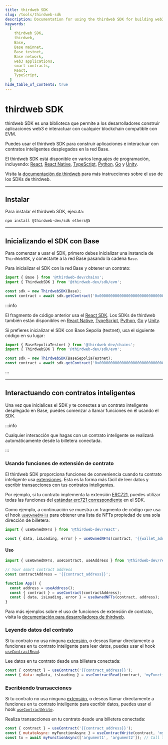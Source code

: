 ```yaml
---
title: thirdweb SDK
slug: /tools/thirdweb-sdk
description: Documentation for using the thirdweb SDK for building web3 applications and interacting with smart contracts on Base. This page covers installation, initialization, and functionalities in various programming languages.
keywords:
  [
    thirdweb SDK,
    thirdweb,
    Base,
    Base mainnet,
    Base testnet,
    Base network,
    web3 applications,
    smart contracts,
    React,
    TypeScript,
  ]
hide_table_of_contents: true
---
```


# thirdweb SDK

thirdweb SDK es una biblioteca que permite a los desarrolladores construir aplicaciones web3 e interactuar con cualquier blockchain compatible con EVM.

Puedes usar el thirdweb SDK para construir aplicaciones e interactuar con contratos inteligentes desplegados en la red Base.

El thirdweb SDK está disponible en varios lenguajes de programación, incluyendo: [React](https://portal.thirdweb.com/react), [React Native](https://portal.thirdweb.com/react-native), [TypeScript](https://portal.thirdweb.com/typescript), [Python](https://portal.thirdweb.com/python), [Go](https://portal.thirdweb.com/go) y [Unity](https://portal.thirdweb.com/unity).

Visita la [documentación de thirdweb](https://portal.thirdweb.com/cli) para más instrucciones sobre el uso de los SDKs de thirdweb.

---

## Instalar

Para instalar el thirdweb SDK, ejecuta:

```bash
npm install @thirdweb-dev/sdk ethers@5
```

---

## Inicializando el SDK con Base

Para comenzar a usar el SDK, primero debes inicializar una instancia de `ThirdWebSDK`, y conectarte a la red Base pasando la cadena `Base`.

Para inicializar el SDK con la red Base y obtener un contrato:

```javascript
import { Base } from '@thirdweb-dev/chains';
import { ThirdwebSDK } from '@thirdweb-dev/sdk/evm';

const sdk = new ThirdwebSDK(Base);
const contract = await sdk.getContract('0x0000000000000000000000000000000000000000');
```

:::info

El fragmento de código anterior usa el [React SDK](https://portal.thirdweb.com/react). Los SDKs de thirdweb también están disponibles en [React Native](https://portal.thirdweb.com/react-native), [TypeScript](https://portal.thirdweb.com/typescript), [Python](https://portal.thirdweb.com/python), [Go](https://portal.thirdweb.com/go) y [Unity](https://portal.thirdweb.com/unity).

Si prefieres inicializar el SDK con Base Sepolia (testnet), usa el siguiente código en su lugar:

```javascript
import { BaseSepoliaTestnet } from '@thirdweb-dev/chains';
import { ThirdwebSDK } from '@thirdweb-dev/sdk/evm';

const sdk = new ThirdwebSDK(BaseSepoliaTestnet);
const contract = await sdk.getContract('0x0000000000000000000000000000000000000000');
```

:::

---

## Interactuando con contratos inteligentes

Una vez que inicialices el SDK y te conectes a un contrato inteligente desplegado en Base, puedes comenzar a llamar funciones en él usando el SDK.

:::info

Cualquier interacción que hagas con un contrato inteligente se realizará automáticamente desde la billetera conectada.

:::

### Usando funciones de extensión de contrato

El thirdweb SDK proporciona funciones de conveniencia cuando tu contrato inteligente usa [extensiones](https://portal.thirdweb.com/contractkit/extensions). Esta es la forma más fácil de leer datos y escribir transacciones con tus contratos inteligentes.

Por ejemplo, si tu contrato implementa la extensión [ERC721](https://portal.thirdweb.com/contractkit/erc721), puedes utilizar todas las funciones del [estándar erc721 correspondiente](https://portal.thirdweb.com/sdk/interacting-with-contracts/erc721) en el SDK.

Como ejemplo, a continuación se muestra un fragmento de código que usa el hook [`useOwnedNFTs`](https://portal.thirdweb.com/react/react.useownednfts) para obtener una lista de NFTs propiedad de una sola dirección de billetera:

```javascript
import { useOwnedNFTs } from '@thirdweb-dev/react';

const { data, isLoading, error } = useOwnedNFTs(contract, '{{wallet_address}}');
```

#### Uso

```javascript
import { useOwnedNFTs, useContract, useAddress } from '@thirdweb-dev/react';

// Your smart contract address
const contractAddress = '{{contract_address}}';

function App() {
  const address = useAddress();
  const { contract } = useContract(contractAddress);
  const { data, isLoading, error } = useOwnedNFTs(contract, address);
}
```

Para más ejemplos sobre el uso de funciones de extensión de contrato, visita la [documentación para desarrolladores de thirdweb](https://portal.thirdweb.com/sdk/interacting-with-contracts#using-contract-extensions).

### Leyendo datos del contrato

Si tu contrato no usa ninguna [extensión](https://portal.thirdweb.com/contractkit/extensions), o deseas llamar directamente a funciones en tu contrato inteligente para leer datos, puedes usar el hook [`useContractRead`](https://portal.thirdweb.com/react/react.usecontractread).

Lee datos en tu contrato desde una billetera conectada:

```javascript
const { contract } = useContract('{{contract_address}}');
const { data: myData, isLoading } = useContractRead(contract, 'myFunction');
```

### Escribiendo transacciones

Si tu contrato no usa ninguna [extensión](https://portal.thirdweb.com/contractkit/extensions), o deseas llamar directamente a funciones en tu contrato inteligente para escribir datos, puedes usar el hook [`useContractWrite`](https://portal.thirdweb.com/react/react.usecontractwrite).

Realiza transacciones en tu contrato desde una billetera conectada:

```javascript
const { contract } = useContract('{{contract_address}}');
const { mutateAsync: myFunctionAsync } = useContractWrite(contract, 'myFunction');
const tx = await myFunctionAsync(['argument1', 'argument2']); // Call the function
```